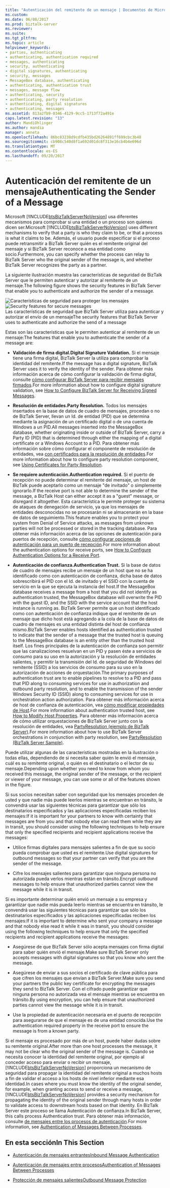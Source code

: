 ```yaml
---
title: "Autenticación del remitente de un mensaje | Documentos de Microsoft"
ms.custom: 
ms.date: 06/08/2017
ms.prod: biztalk-server
ms.reviewer: 
ms.suite: 
ms.tgt_pltfrm: 
ms.topic: article
helpviewer_keywords:
- parties, authenticating
- authenticating, authentication required
- messages, authenticating
- security, authenticating
- digital signatures, authenticating
- security, messages
- MessageBox database, authenticating
- authenticating, authentication trust
- messages, message flow
- authenticating, security
- authenticating, party resolution
- authenticating, digital signatures
- authenticating, messages
ms.assetid: 813a2fb9-0346-4129-9cc5-1713f72a491e
caps.latest.revision: "13"
author: MandiOhlinger
ms.author: mandia
manager: anneta
ms.openlocfilehash: 86bc83238d9cdfb435bd26264891ff699cbc3b48
ms.sourcegitcommit: cb908c540d8f1a692d01dc8f313e16cb4b4e696d
ms.translationtype: MT
ms.contentlocale: es-ES
ms.lasthandoff: 09/20/2017
---
```

# <a name="authenticating-the-sender-of-a-message"></a><span data-ttu-id="a2010-102">Autenticación del remitente de un mensaje</span><span class="sxs-lookup"><span data-stu-id="a2010-102">Authenticating the Sender of a Message</span></span>
<span data-ttu-id="a2010-103">Microsoft [!INCLUDE[btsBizTalkServerNoVersion](../includes/btsbiztalkservernoversion-md.md)] usa diferentes mecanismos para comprobar si una entidad o un proceso son quienes dicen ser.</span><span class="sxs-lookup"><span data-stu-id="a2010-103">Microsoft [!INCLUDE[btsBizTalkServerNoVersion](../includes/btsbiztalkservernoversion-md.md)] uses different mechanisms to verify that a party is who they claim to be, or that a process is what it claims to be.</span></span> <span data-ttu-id="a2010-104">Además, el usuario puede especificar si el proceso puede retransmitir a BizTalk Server quién es el remitente original del mensaje y si BizTalk Server reconoce a esa entidad como socio.</span><span class="sxs-lookup"><span data-stu-id="a2010-104">Furthermore, you can specify whether the process can relay to BizTalk Server who the original sender of the message is, and whether BizTalk Server recognizes the party as a partner.</span></span>  
  
 <span data-ttu-id="a2010-105">La siguiente ilustración muestra las características de seguridad de BizTalk Server que le permiten autenticar y autorizar al remitente de un mensaje.</span><span class="sxs-lookup"><span data-stu-id="a2010-105">The following figure shows the security features in BizTalk Server that enable you to authenticate and authorize the sender of a message.</span></span>  
  
 <span data-ttu-id="a2010-106">![Características de seguridad para proteger los mensajes](../core/media/ebiz-plan-secoverview.gif "ebiz_plan_secoverview")</span><span class="sxs-lookup"><span data-stu-id="a2010-106">![Security features for secure messages](../core/media/ebiz-plan-secoverview.gif "ebiz_plan_secoverview")</span></span>  
<span data-ttu-id="a2010-107">Las características de seguridad que BizTalk Server utiliza para autenticar y autorizar el envío de un mensaje</span><span class="sxs-lookup"><span data-stu-id="a2010-107">The security features that BizTalk Server uses to authenticate and authorize the send of a message</span></span>  
  
 <span data-ttu-id="a2010-108">Estas son las características que le permiten autenticar al remitente de un mensaje:</span><span class="sxs-lookup"><span data-stu-id="a2010-108">The features that enable you to authenticate the sender of a message are:</span></span>  
  
-   <span data-ttu-id="a2010-109">**Validación de firma digital.**</span><span class="sxs-lookup"><span data-stu-id="a2010-109">**Digital Signature Validation.**</span></span> <span data-ttu-id="a2010-110">Si el mensaje tiene una firma digital, BizTalk Server la utiliza para comprobar la identidad del remitente.</span><span class="sxs-lookup"><span data-stu-id="a2010-110">If the message has a digital signature, BizTalk Server uses it to verify the identity of the sender.</span></span> <span data-ttu-id="a2010-111">Para obtener más información acerca de cómo configurar la validación de firma digital, consulte [cómo configurar BizTalk Server para recibir mensajes firmados](../core/how-to-configure-biztalk-server-for-receiving-signed-messages.md).</span><span class="sxs-lookup"><span data-stu-id="a2010-111">For more information about how to configure digital signature validation, see [How to Configure BizTalk Server for Receiving Signed Messages](../core/how-to-configure-biztalk-server-for-receiving-signed-messages.md).</span></span>  
  
-   <span data-ttu-id="a2010-112">**Resolución de entidades.**</span><span class="sxs-lookup"><span data-stu-id="a2010-112">**Party Resolution.**</span></span> <span data-ttu-id="a2010-113">Todos los mensajes insertados en la base de datos de cuadro de mensajes, procedan o no de BizTalk Server, llevan un Id. de entidad (PID) que se determina mediante la asignación de un certificado digital o de una cuenta de Windows a un PID.</span><span class="sxs-lookup"><span data-stu-id="a2010-113">All messages inserted into the MessageBox database, whether originating inside or outside of BizTalk Server, carry a Party ID (PID) that is determined through either the mapping of a digital certificate or a Windows Account to a PID.</span></span> <span data-ttu-id="a2010-114">Para obtener más información sobre cómo configurar el componente de resolución de entidades, vea [con certificados para la resolución de entidades](../core/using-certificates-for-party-resolution.md).</span><span class="sxs-lookup"><span data-stu-id="a2010-114">For more information about how to configure party resolution component, see [Using Certificates for Party Resolution](../core/using-certificates-for-party-resolution.md).</span></span>  
  
-   <span data-ttu-id="a2010-115">**Se requiere autenticación.**</span><span class="sxs-lookup"><span data-stu-id="a2010-115">**Authentication required.**</span></span> <span data-ttu-id="a2010-116">Si el puerto de recepción no puede determinar el remitente del mensaje, un host de BizTalk puede aceptarlo como un mensaje "de invitado" o simplemente ignorarlo.</span><span class="sxs-lookup"><span data-stu-id="a2010-116">If the receive port is not able to determine the sender of the message, a BizTalk Host can either accept it as a "guest" message, or disregard it altogether.</span></span> <span data-ttu-id="a2010-117">Esta característica le permite proteger su sistema de ataques de denegación de servicio, ya que los mensajes de entidades desconocidas no se procesarán ni se almacenarán en la base de datos de seguimiento.</span><span class="sxs-lookup"><span data-stu-id="a2010-117">This feature enables you to protect your system from Denial of Service attacks, as messages from unknown parties will not be processed or stored in the tracking database.</span></span> <span data-ttu-id="a2010-118">Para obtener más información acerca de las opciones de autenticación para puertos de recepción, consulte [cómo configurar opciones de autenticación para un puerto de recepción](../core/how-to-configure-authentication-options-for-a-receive-port.md).</span><span class="sxs-lookup"><span data-stu-id="a2010-118">For more information about the authentication options for receive ports, see [How to Configure Authentication Options for a Receive Port](../core/how-to-configure-authentication-options-for-a-receive-port.md).</span></span>  
  
-   <span data-ttu-id="a2010-119">**Autenticación de confianza.**</span><span class="sxs-lookup"><span data-stu-id="a2010-119">**Authentication Trust.**</span></span> <span data-ttu-id="a2010-120">Si la base de datos de cuadro de mensajes recibe un mensaje de un host que no se ha identificado como con autenticación de confianza, dicha base de datos sobrescribirá el PID con el Id. de invitado y el SSID con la cuenta de servicio en la que se ejecuta la instancia del host.</span><span class="sxs-lookup"><span data-stu-id="a2010-120">If the MessageBox database receives a message from a host that you did not identify as authentication trusted, the MessageBox database will overwrite the PID with the guest ID, and the SSID with the service account that the host instance is running as.</span></span> <span data-ttu-id="a2010-121">BizTalk Server permite que un host identificado como con autenticación de confianza indique que el remitente de un mensaje que dicho host está agregando a la cola de la base de datos de cuadro de mensajes es una entidad distinta del host de confianza mismo.</span><span class="sxs-lookup"><span data-stu-id="a2010-121">BizTalk Server enables hosts identified as authentication trusted to indicate that the sender of a message that the trusted host is queuing to the MessageBox database is an entity other than the trusted host itself.</span></span> <span data-ttu-id="a2010-122">Los fines principales de la autenticación de confianza son permitir que las canalizaciones resuelvan en un PID y pasen éste a servicios de consumo para su uso en la autorización y la resolución de entidades salientes, y permitir la transmisión del Id. de seguridad de Windows del remitente (SSID) a los servicios de consumo para su uso en la autorización de acciones de orquestación.</span><span class="sxs-lookup"><span data-stu-id="a2010-122">The primary purposes of authentication trust are to enable pipelines to resolve to a PID and pass that PID along to consuming services for use in authorization and outbound party resolution, and to enable the transmission of the sender Windows Security ID (SSID) along to consuming services for use in orchestration action authorization.</span></span> <span data-ttu-id="a2010-123">Para obtener más información acerca de host de confianza de autenticación, vea [cómo modificar propiedades de Host](../core/how-to-modify-host-properties.md).</span><span class="sxs-lookup"><span data-stu-id="a2010-123">For more information about authentication trusted host, see [How to Modify Host Properties](../core/how-to-modify-host-properties.md).</span></span> <span data-ttu-id="a2010-124">Para obtener más información acerca de cómo utilizar orquestaciones de BizTalk Server junto con la resolución de entidades, vea [PartyResolution (ejemplo de BizTalk Server)](../core/partyresolution-biztalk-server-sample.md).</span><span class="sxs-lookup"><span data-stu-id="a2010-124">For more information about how to use BizTalk Server orchestrations in conjunction with party resolution, see [PartyResolution (BizTalk Server Sample)](../core/partyresolution-biztalk-server-sample.md).</span></span>  
  
 <span data-ttu-id="a2010-125">Puede utilizar algunas de las características mostradas en la ilustración o todas ellas, dependiendo de si necesita saber quién le envió el mensaje, cuál es su remitente original, o quién es el destinatario o el lector de su mensaje.</span><span class="sxs-lookup"><span data-stu-id="a2010-125">Depending upon whether you need to know from whom you received this message, the original sender of the message, or the recipient or viewer of your message, you can use some or all of the features shown in the figure.</span></span>  
  
 <span data-ttu-id="a2010-126">Si sus socios necesitan saber con seguridad que los mensajes proceden de usted y que nadie más puede leerlos mientras se encuentran en tránsito, le convendrá usar las siguientes técnicas para garantizar que sólo los destinatarios especificados y las aplicaciones especificadas reciben los mensajes:</span><span class="sxs-lookup"><span data-stu-id="a2010-126">If it is important for your partners to know with certainty that messages are from you and that nobody else can read them while they are in transit, you should consider using the following techniques to help ensure that only the specified recipients and recipient applications receive the messages:</span></span>  
  
-   <span data-ttu-id="a2010-127">Utilice firmas digitales para mensajes salientes a fin de que su socio pueda comprobar que usted es el remitente.</span><span class="sxs-lookup"><span data-stu-id="a2010-127">Use digital signatures for outbound messages so that your partner can verify that you are the sender of the message.</span></span>  
  
-   <span data-ttu-id="a2010-128">Cifre los mensajes salientes para garantizar que ninguna persona no autorizada pueda verlos mientras están en tránsito.</span><span class="sxs-lookup"><span data-stu-id="a2010-128">Encrypt outbound messages to help ensure that unauthorized parties cannot view the message while it is in transit.</span></span>  
  
 <span data-ttu-id="a2010-129">Si es importante determinar quién envió un mensaje a su empresa y garantizar que nadie más pueda leerlo mientras se encuentra en tránsito, le convendrá usar las siguientes técnicas para garantizar que sólo los destinatarios especificados y las aplicaciones especificadas reciben los mensajes:</span><span class="sxs-lookup"><span data-stu-id="a2010-129">If it is important to determine who sent your company a message and that nobody else read it while it was in transit, you should consider using the following techniques to help ensure that only the specified recipients and recipient applications receive the messages:</span></span>  
  
-   <span data-ttu-id="a2010-130">Asegúrese de que BizTalk Server sólo acepta mensajes con firma digital para saber quién envió el mensaje.</span><span class="sxs-lookup"><span data-stu-id="a2010-130">Make sure BizTalk Server only accepts messages with digital signatures so that you know who sent the message.</span></span>  
  
-   <span data-ttu-id="a2010-131">Asegúrese de enviar a sus socios el certificado de clave pública para que cifren los mensajes que envían a BizTalk Server.</span><span class="sxs-lookup"><span data-stu-id="a2010-131">Make sure you send your partners the public key certificate for encrypting the messages they send to BizTalk Server.</span></span> <span data-ttu-id="a2010-132">Con el cifrado puede garantizar que ninguna persona no autorizada vea el mensaje mientras se encuentra en tránsito.</span><span class="sxs-lookup"><span data-stu-id="a2010-132">By using encryption, you can help ensure that unauthorized parties cannot view the message while it is in transit.</span></span>  
  
-   <span data-ttu-id="a2010-133">Use la propiedad de autenticación necesaria en el puerto de recepción para asegurarse de que el mensaje es de una entidad conocida.</span><span class="sxs-lookup"><span data-stu-id="a2010-133">Use the authentication required property in the receive port to ensure the message is from a known party.</span></span>  
  
 <span data-ttu-id="a2010-134">Si el mensaje es procesado por más de un host, puede haber dudas sobre su remitente original.</span><span class="sxs-lookup"><span data-stu-id="a2010-134">After more than one host processes the message, it may not be clear who the original sender of the message is.</span></span> <span data-ttu-id="a2010-135">Cuando se necesita conocer la identidad del remitente original, por ejemplo al conceder acceso para enviar o recibir un mensaje, [!INCLUDE[btsBizTalkServerNoVersion](../includes/btsbiztalkservernoversion-md.md)] proporciona un mecanismo de seguridad para propagar la identidad del remitente original a muchos hosts a fin de validar el acceso a los hosts de nivel inferior mediante esa identidad.</span><span class="sxs-lookup"><span data-stu-id="a2010-135">In cases where you must know the identity of the original sender, for example, when granting access to send or receive a message, [!INCLUDE[btsBizTalkServerNoVersion](../includes/btsbiztalkservernoversion-md.md)] provides a security mechanism for propagating the identity of the original sender through many hosts in order to validate access to downstream hosts based on that identity.</span></span> <span data-ttu-id="a2010-136">En BizTalk Server este proceso se llama Autenticación de confianza.</span><span class="sxs-lookup"><span data-stu-id="a2010-136">In BizTalk Server, this calls process Authentication trust.</span></span> <span data-ttu-id="a2010-137">Para obtener más información, consulte [de mensajes entre los procesos de autenticación](../core/authentication-of-messages-between-processes.md).</span><span class="sxs-lookup"><span data-stu-id="a2010-137">For more information, see [Authentication of Messages Between Processes](../core/authentication-of-messages-between-processes.md).</span></span>  
  
## <a name="in-this-section"></a><span data-ttu-id="a2010-138">En esta sección</span><span class="sxs-lookup"><span data-stu-id="a2010-138">In This Section</span></span>  
  
-   [<span data-ttu-id="a2010-139">Autenticación de mensajes entrantes</span><span class="sxs-lookup"><span data-stu-id="a2010-139">Inbound Message Authentication</span></span>](../core/inbound-message-authentication.md)  
  
-   [<span data-ttu-id="a2010-140">Autenticación de mensajes entre procesos</span><span class="sxs-lookup"><span data-stu-id="a2010-140">Authentication of Messages Between Processes</span></span>](../core/authentication-of-messages-between-processes.md)  
  
-   [<span data-ttu-id="a2010-141">Protección de mensajes salientes</span><span class="sxs-lookup"><span data-stu-id="a2010-141">Outbound Message Protection</span></span>](../core/outbound-message-protection.md)